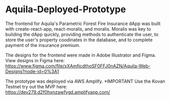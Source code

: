 # Aquila-Deployed-Prototype
The frontend for Aquila's Parametric Forest Fire Insurance dApp was built with create-react-app, react-moralis, and moralis. Moralis was key to building the dApp quickly, 
providing methods to authenticate the user, to store the user's property coodinates in the database, and to complete payment of the insurance premium. 

The designs for the frontend were made in Adobe Illustrator and Figma. View designs in Figma here: 
https://www.figma.com/file/xXAmficdthoSF0FFJ0nAZN/Aquila-Web-Designs?node-id=0%3A1

The prototype was deployed via AWS Amplify. *IMPORTANT Use the Kovan Testnet try out the MVP here: https://dev279.d2f0hxnzawfvgd.amplifyapp.com/  
